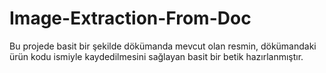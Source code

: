 # Image-Extraction-From-Doc
Bu projede basit bir şekilde dökümanda mevcut olan resmin, dökümandaki ürün kodu ismiyle kaydedilmesini sağlayan basit bir betik hazırlanmıştır.
